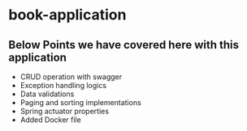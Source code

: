 # book-application

## Below Points we have covered here with this application
+ CRUD operation with swagger
+ Exception handling logics
+ Data validations
+ Paging and sorting implementations
+ Spring actuator properties
+ Added Docker file
